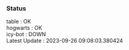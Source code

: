 ### Status


table : OK  
hogwarts : OK  
icy-bot : DOWN  
Latest Update : 2023-09-26 09:08:03.380424
